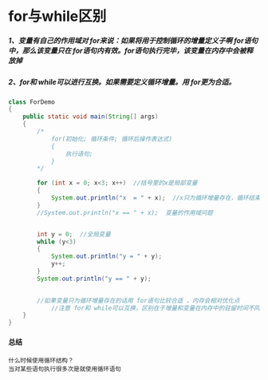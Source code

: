 # for与while区别



##### 1、变量有自己的作用域对 for来说：如果将用于控制循环的增量定义子啊 for语句中，那么该变量只在 for语句内有效。for语句执行完毕，该变量在内存中会被释放掉

##### 2、for和 while可以进行互换。如果需要定义循环增量。用 for更为合适。

```java
class ForDemo
{
	public static void main(String[] args)
	{
		/*
			for(初始化; 循环条件; 循环后操作表达式)
			{
				执行语句;
			}
		*/

		for (int x = 0; x<3; x++)  //括号里的x是局部变量
		{
			System.out.println("x  = " + x);  //x只为循环增量存在，循环结束后就没有意义
		}
		//System.out.println("x == " + x);  变量的作用域问题


		int y = 0;  //全局变量
		while (y<3)
		{
			System.out.println("y = " + y);
			y++;
		}
		System.out.println("y == " + y);  
		

		//如果变量只为循环增量存在的话用 for语句比较合适 ，内存会相对优化点
			//注意 for和 while可以互换，区别在于增量和变量在内存中的驻留时间不同
	}
}
```

#### 总结

``` 
什么时候使用循环结构？
当对某些语句执行很多次是就使用循环语句
```



